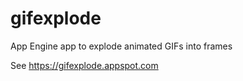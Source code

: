 gifexplode
==========

App Engine app to explode animated GIFs into frames

See https://gifexplode.appspot.com
